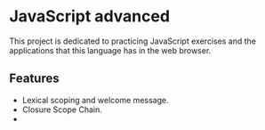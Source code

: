 # JavaScript advanced

This project is dedicated to practicing JavaScript exercises and the applications that this language has in the web browser.

## Features

- Lexical scoping and welcome message.
- Closure Scope Chain.
- 
